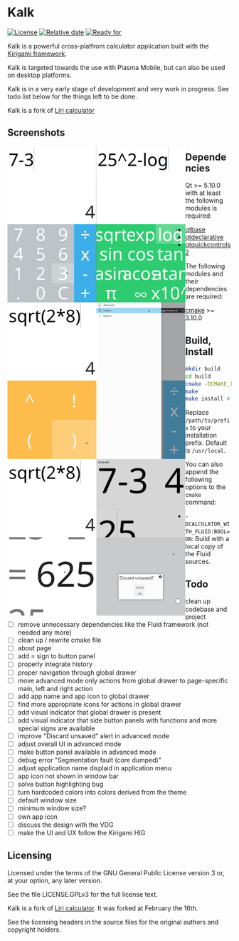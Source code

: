 Kalk
====

[![License](https://img.shields.io/badge/license-GPLv3.0-blue.svg)](https://www.gnu.org/licenses/gpl-3.0.html)
[![Relative date](https://img.shields.io/date/1581807600?color=orange&label=forked)](https://github.com/lirios/calculator)
[![Ready for](https://img.shields.io/badge/Ready%20for-Plasma%20Mobile-3daee9)](https://plasma-mobile.org)

Kalk is a powerful cross-platfrom calculator application built with the [Kirigami framework](https://kde.org/products/kirigami/).

Kalk is targeted towards the use with Plasma Mobile, but can also be used on desktop platforms.

Kalk is in a very early stage of development and very work in progress. See todo list below for the things left to be done.

Kalk is a fork of [Liri calculator](https://github.com/lirios/calculator)

## Screenshots
<!-- TODO -->
<img width="200px" style="float: left" src="screenshots/screenshot 1.png"/>
<img width="200px" style="float: left" src="screenshots/screenshot 2.png"/>
<img width="200px" style="float: left" src="screenshots/screenshot 3.png"/>
<img width="200px" style="float: left" src="screenshots/screenshot 4.png"/>
<img width="200px" style="float: left" src="screenshots/screenshot 5.png"/>
<img width="200px" style="float: left" src="screenshots/screenshot 6.png"/>

<!-- ## Features -->
<!-- TODO -->

## Dependencies

Qt >= 5.10.0 with at least the following modules is required:

 * [qtbase](http://code.qt.io/cgit/qt/qtbase.git)
 * [qtdeclarative](http://code.qt.io/cgit/qt/qtdeclarative.git)
 * [qtquickcontrols2](http://code.qt.io/cgit/qt/qtquickcontrols2.git)

The following modules and their dependencies are required:

 * [cmake](https://gitlab.kitware.com/cmake/cmake) >= 3.10.0

## Build, Install

```sh
mkdir build
cd build
cmake -DCMAKE_INSTALL_PREFIX=/path/to/prefix ..
make
make install # use sudo if necessary
```

Replace `/path/to/prefix` to your installation prefix.
Default is `/usr/local`.

You can also append the following options to the `cmake` command:

 * `-DCALCULATOR_WITH_FLUID:BOOL=ON`: Build with a local copy of the Fluid sources.

## Todo
* [ ]  clean up codebase and project
* [ ]  remove unnecessary dependencies like the Fluid framework (not needed any more)
* [ ]  clean up / rewrite cmake file
* [ ]  about page
* [ ]  add = sign to button panel
* [ ]  properly integrate history
* [ ]  proper navigation through global drawer
* [ ]  move advanced mode only actions from global drawer to page-specific main, left and right action
* [ ]  add app name and app icon to global drawer
* [ ]  find more appropriate icons for actions in global drawer
* [ ]  add visual indicator that global drawer is present
* [ ]  add visual indicator that side button panels with functions and more special signs are available
* [ ]  improve "Discard unsaved" alert in advanced mode
* [ ]  adjust overall UI in advanced mode
* [ ]  make button panel available in advanced mode
* [ ]  debug error "Segmentation fault (core dumped)"
* [ ]  adjust application name displaid in application menu
* [ ]  app icon not shown in window bar
* [ ]  solve button highlighting bug
* [ ]  turn hardcoded colors into colors derived from the theme
* [ ]  default window size
* [ ]  minimum window size?
* [ ]  own app icon
* [ ]  discuss the design with the VDG
* [ ]  make the UI and UX follow the Kirigami HIG

## Licensing

Licensed under the terms of the GNU General Public License version 3 or, at your option, any later version.

See the file LICENSE.GPLv3 for the full license text.

Kalk is a fork of [Liri calculator](https://github.com/lirios/calculator). It was forked at February the 16th.

See the licensing headers in the source files for the original authors and copyright holders.

